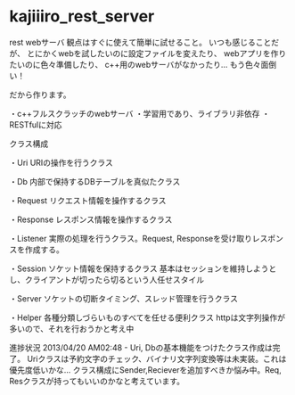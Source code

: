 kajiiiro_rest_server
====================
rest webサーバ
観点はすぐに使えて簡単に試せること。
いつも感じることだが、
とにかくwebを試したいのに設定ファイルを変えたり、
webアプリを作りたいのに色々準備したり、
c++用のwebサーバがなかったり…
もう色々面倒い！

だから作ります。

・c++フルスクラッチのwebサーバ
・学習用であり、ライブラリ非依存
・RESTfulに対応

クラス構成

・Uri        URIの操作を行うクラス

・Db         内部で保持するDBテーブルを真似たクラス

・Request    リクエスト情報を操作するクラス

・Response   レスポンス情報を操作するクラス

・Listener   実際の処理を行うクラス。Request, Responseを受け取りレスポンスを作成する。

・Session    ソケット情報を保持するクラス
        基本はセッションを維持しようとし、クライアントが切ったら切るという人任せスタイル

・Server     ソケットの切断タイミング、スレッド管理を行うクラス

・Helper     各種分類しづらいものすべてを任せる便利クラス
        httpは文字列操作が多いので、それを行おうかと考え中

進捗状況
2013/04/20 AM02:48 - Uri, Dbの基本機能をつけたクラス作成は完了。
                     Uriクラスは予約文字のチェック、バイナリ文字列変換等は未実装。これは優先度低いかな...
                     クラス構成にSender,Recieverを追加すべきか悩み中。Req, Resクラスが持ってもいいのかなと考えています。
